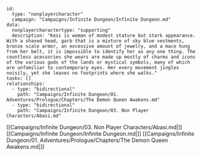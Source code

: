 
```RpgManager4
id: 
  type: "nonplayercharacter"
  campaign: "Campaigns/Infinite Dungeon/Infinite Dungeon.md"
data: 
  nonplayercharactertype: "supporting"
  description: "Kesi is woman of modest stature but stark appearance. With a shaved head, garb that is a mixture of sky blue vestments, bronze scale armor, an excessive amount of jewelry, and a mace hung from her belt, it is impossible to identify her as any one thing. The countless acessories she wears are made up mostly of charms and icons of the various gods of the lands or mystical symbols, many of which are unfamiliar to contemporary eyes. Her every movement jingles noisily, yet she leaves no footprints where she walks."
tasks: []
relationships: 
  - type: "bidirectional"
    path: "Campaigns/Infinite Dungeon/01. Adventures/Prologue/Chapters/The Demon Queen Awakens.md"
  - type: "bidirectional"
    path: "Campaigns/Infinite Dungeon/03. Non Player Characters/Abasi.md"
```

[[Campaigns/Infinite Dungeon/03. Non Player Characters/Abasi.md|]]
[[Campaigns/Infinite Dungeon/Infinite Dungeon.md|]]
[[Campaigns/Infinite Dungeon/01. Adventures/Prologue/Chapters/The Demon Queen Awakens.md|]]